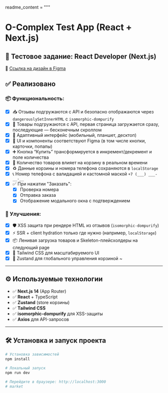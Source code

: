 readme_content = """
# O-Complex Test App (React + Next.js)

## 📝 Тестовое задание: React Developer (Next.js)

📐 [Ссылка на дизайн в Figma](https://www.figma.com/file/XIYVl8ICFkdl3HJZcc8o8B/%D1%82%D0%B5%D1%81%D1%82%D0%BE%D0%B2%D0%BE%D0%B5?type=design&node-id=0%3A1)

## ✅ Реализовано

### 📦 Функциональность:
- [x] 📥 Отзывы подгружаются с API и безопасно отображаются через `dangerouslySetInnerHTML` с `isomorphic-dompurify`
- [x] 🛒 Товары подгружаются с API, первая страница загружается сразу, последующие — бесконечным скроллом
- [x] 🧱 Адаптивный интерфейс (мобильный, планшет, десктоп)
- [x] 🎨 UI и компоненты соответствуют Figma (в том числе кнопки, карточки, попапы)
- [x] ➕ Кнопка “Купить” трансформируется в инкремент/декремент и поле количества
- [x] 🔄 Количество товаров влияет на корзину в реальном времени
- [x] ♻️ Данные корзины и номера телефона сохраняются в `localStorage`
- [x] 📞 Номер телефона с валидацией и кастомной маской `+7 (___) ___-__-__`
- [x] ✅ При нажатии "Заказать":
  - [x] Проверка номера
  - [x] Отправка заказа
  - [x] Отображение модального окна с подтверждением

### 🚀 Улучшения:
- [x] 🛡️ XSS защита при рендере HTML из отзывов (`isomorphic-dompurify`)
- [x] ⚡ SSR + client hydration только где нужно (например, `localStorage`)
- [x] 📦 Ленивая загрузка товаров и Skeleton-плейсхолдеры на следующий page
- [x] 💅 Tailwind CSS для масштабируемого UI
- [x] 💾 Zustand для глобального управления корзиной
~
---

## ⚙️ Используемые технологии

- ✅ **Next.js 14** (App Router)
- ✅ **React** + TypeScript
- ✅ **Zustand** (store корзины)
- ✅ **Tailwind CSS**
- ✅ **isomorphic-dompurify** для XSS-защиты
- ✅ **Axios** для API-запросов

---

## 🛠 Установка и запуск проекта

```bash
# Установка зависимостей
npm install

# Локальный запуск
npm run dev

# Перейдите в браузере: http://localhost:3000
#   m a r k e t 
 
 